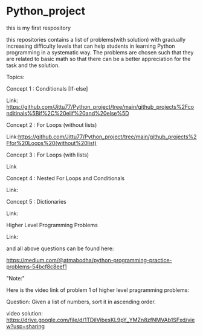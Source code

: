 # Python_project
this is my first respository

this repositories contains a list of problems(with solution) with gradually increasing difficulty levels that can help students in learning Python programming in a systematic way. The problems are chosen such that they are related to basic math so that there can be a better appreciation for the task and the solution.

Topics:

Concept 1 : Conditionals [If-else]

Link: 
https://github.com/Jittu77/Python_project/tree/main/github_projects%2Fconditinals%5Bif%2C%20elif%20and%20else%5D

Concept 2 : For Loops (without lists)

Link:https://github.com/Jittu77/Python_project/tree/main/github_projects%2Ffor%20Loops%20(without%20list)

Concept 3 : For Loops (with lists)

Link

Concept 4 : Nested For Loops and Conditionals

Link:

Concept 5 : Dictionaries

Link:

Higher Level Programming Problems

Link:

and all above questions can be found here:

https://medium.com/@atmabodha/python-programming-practice-problems-54bcf8c8eef1

"Note:"

Here is the video link of problem 1 of higher level pragramming problems:

Question: Given a list of numbers, sort it in ascending order.

video solution: https://drive.google.com/file/d/1TDiIVibesKL9pY_YMZn8zfNMVAb1SFxd/view?usp=sharing
